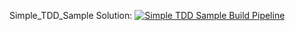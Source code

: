 Simple_TDD_Sample Solution: 
[![Simple TDD Sample Build Pipeline](https://github.com/VahidFarahmandian/jinget-medium-tdd/actions/workflows/Simple_TDD_Sample_CI.yml/badge.svg?branch=main)](https://github.com/VahidFarahmandian/jinget-medium-tdd/actions/workflows/Simple_TDD_Sample_CI.yml)

